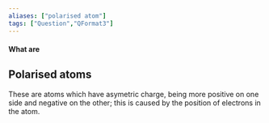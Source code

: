 ```yaml
---
aliases: ["polarised atom"]
tags: ["Question","QFormat3"]
---
```


#### What are
## Polarised atoms
These are atoms which have asymetric charge, being more positive on one side and negative on the other; this is caused by the position of electrons in the atom.

